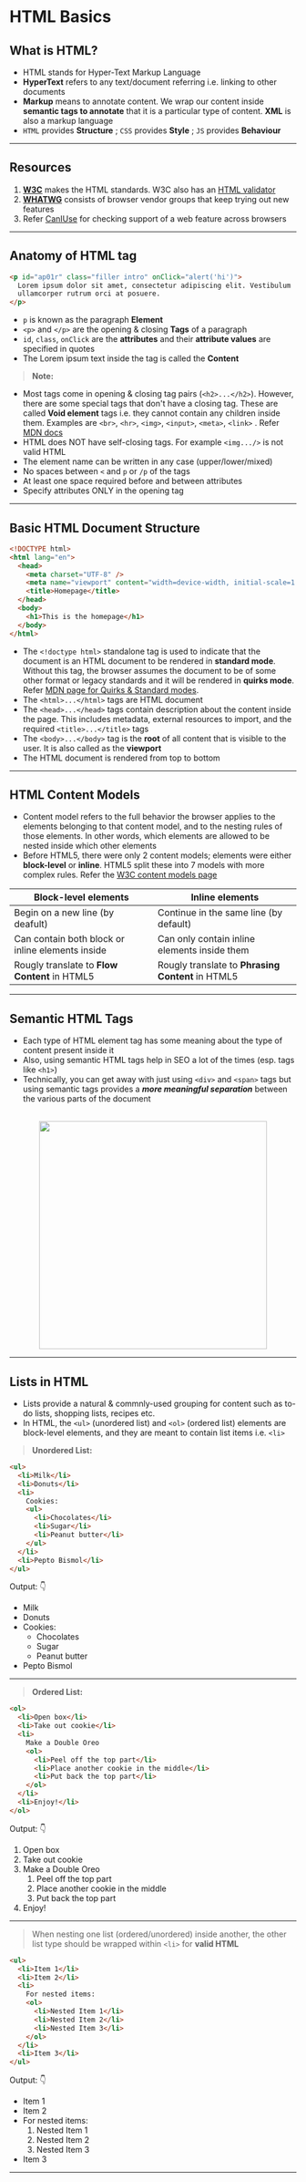 # HTML Basics

## What is HTML?

- HTML stands for Hyper-Text Markup Language
- **HyperText** refers to any text/document referring i.e. linking to other documents
- **Markup** means to annotate content. We wrap our content inside **semantic tags to annotate** that it is a particular type of content. **XML** is also a markup language
- `HTML` provides **Structure** ; `CSS` provides **Style** ; `JS` provides **Behaviour**

---

## Resources

1. [**W3C**](https://www.w3.org/) makes the HTML standards. W3C also has an [HTML validator](https://validator.w3.org/)
1. [**WHATWG**](https://whatwg.org/) consists of browser vendor groups that keep trying out new features
1. Refer [CanIUse](https://caniuse.com/) for checking support of a web feature across browsers

---

## Anatomy of HTML tag

```html
<p id="ap01r" class="filler intro" onClick="alert('hi')">
  Lorem ipsum dolor sit amet, consectetur adipiscing elit. Vestibulum
  ullamcorper rutrum orci at posuere.
</p>
```

- `p` is known as the paragraph **Element**
- `<p>` and `</p>` are the opening & closing **Tags** of a paragraph
- `id`, `class`, `onClick` are the **attributes** and their **attribute values** are specified in quotes
- The Lorem ipsum text inside the tag is called the **Content**

> **Note:**

- Most tags come in opening & closing tag pairs (`<h2>...</h2>`). However, there are some special tags that don't have a closing tag. These are called **Void element** tags i.e. they cannot contain any children inside them. Examples are `<br>`, `<hr>`, `<img>`, `<input>`, `<meta>`, `<link>` . Refer [MDN docs](https://developer.mozilla.org/en-US/docs/Glossary/Void_element)
- HTML does NOT have self-closing tags. For example `<img.../>` is not valid HTML
- The element name can be written in any case (upper/lower/mixed)
- No spaces between `<` and `p` or `/p` of the tags
- At least one space required before and between attributes
- Specify attributes ONLY in the opening tag

---

## Basic HTML Document Structure

```html
<!DOCTYPE html>
<html lang="en">
  <head>
    <meta charset="UTF-8" />
    <meta name="viewport" content="width=device-width, initial-scale=1.0" />
    <title>Homepage</title>
  </head>
  <body>
    <h1>This is the homepage</h1>
  </body>
</html>
```

- The `<!doctype html>` standalone tag is used to indicate that the document is an HTML document to be rendered in **standard mode**. Without this tag, the browser assumes the document to be of some other format or legacy standards and it will be rendered in **quirks mode**. Refer [MDN page for Quirks & Standard modes](https://developer.mozilla.org/en-US/docs/Web/HTML/Quirks_Mode_and_Standards_Mode).
- The `<html>...</html>` tags are HTML document
- The `<head>...</head>` tags contain description about the content inside the page. This includes metadata, external resources to import, and the required `<title>...</title>` tags
- The `<body>...</body>` tag is the **root** of all content that is visible to the user. It is also called as the **viewport**
- The HTML document is rendered from top to bottom

---

## HTML Content Models

- Content model refers to the full behavior the browser applies to the elements belonging to that content model, and to the nesting rules of those elements. In other words, which elements are allowed to be nested inside which other elements
- Before HTML5, there were only 2 content models; elements were either **block-level** or **inline**. HTML5 split these into 7 models with more complex rules. Refer the [W3C content models page](https://www.w3.org/TR/2011/WD-html5-20110525/content-models.html)

| Block-level elements                             | Inline elements                                   |
| ------------------------------------------------ | ------------------------------------------------- |
| Begin on a new line (by deafult)                 | Continue in the same line (by default)            |
| Can contain both block or inline elements inside | Can only contain inline elements inside them      |
| Rougly translate to **Flow Content** in HTML5    | Rougly translate to **Phrasing Content** in HTML5 |

---

## Semantic HTML Tags

- Each type of HTML element tag has some meaning about the type of content present inside it
- Also, using semantic HTML tags help in SEO a lot of the times (esp. tags like `<h1>`)
- Technically, you can get away with just using `<div>` and `<span>` tags but using semantic tags provides a **_more meaningful separation_** between the various parts of the document

<p align="center">
  <br>
  <img  src='https://static.semrush.com/blog/uploads/media/cc/85/cc85d452a743e27f68d426df35e4da7d/original.png'  height='400'>
  <br>
</p>

---

## Lists in HTML

- Lists provide a natural & commnly-used grouping for content such as to-do lists, shopping lists, recipes etc.
- In HTML, the `<ul>` (unordered list) and `<ol>` (ordered list) elements are block-level elements, and they are meant to contain list items i.e. `<li>`

> **Unordered List:**

```html
<ul>
  <li>Milk</li>
  <li>Donuts</li>
  <li>
    Cookies:
    <ul>
      <li>Chocolates</li>
      <li>Sugar</li>
      <li>Peanut butter</li>
    </ul>
  </li>
  <li>Pepto Bismol</li>
</ul>
```

Output: 👇

<ul>
  <li>Milk</li>
  <li>Donuts</li>
  <li>Cookies:
    <ul>
      <li>Chocolates</li>
      <li>Sugar</li>
      <li>Peanut butter</li>
    </ul>
  </li>
  <li>Pepto Bismol</li>
</ul>

---

> **Ordered List:**

```html
<ol>
  <li>Open box</li>
  <li>Take out cookie</li>
  <li>
    Make a Double Oreo
    <ol>
      <li>Peel off the top part</li>
      <li>Place another cookie in the middle</li>
      <li>Put back the top part</li>
    </ol>
  </li>
  <li>Enjoy!</li>
</ol>
```

Output: 👇

<ol>
  <li>Open box</li>
  <li>Take out cookie</li>
  <li>Make a Double Oreo
    <ol>
      <li>Peel off the top part</li>
      <li>Place another cookie in the middle</li>
      <li>Put back the top part</li>
    </ol>
  </li>
  <li>Enjoy!</li>
</ol>

---

> When nesting one list (ordered/unordered) inside another, the other list type should be wrapped within `<li>` for **valid HTML**

```html
<ul>
  <li>Item 1</li>
  <li>Item 2</li>
  <li>
    For nested items:
    <ol>
      <li>Nested Item 1</li>
      <li>Nested Item 2</li>
      <li>Nested Item 3</li>
    </ol>
  </li>
  <li>Item 3</li>
</ul>
```

Output: 👇

<ul>
  <li>Item 1</li>
  <li>Item 2</li>
  <li>
    For nested items:
    <ol>
      <li>Nested Item 1</li>
      <li>Nested Item 2</li>
      <li>Nested Item 3</li>
    </ol>
  </li>
  <li>Item 3</li>
</ul>

---
